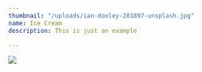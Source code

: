 ```yaml
---
thumbnail: "/uploads/ian-dooley-281897-unsplash.jpg"
name: Ice Cream
description: This is just an example

---
```

![](/uploads/ian-dooley-281897-unsplash.jpg)
